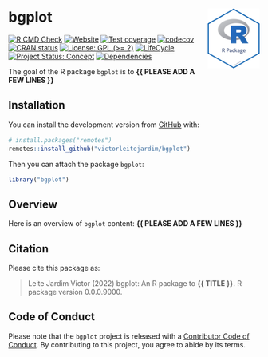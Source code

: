 
<!-- README.md is generated from README.Rmd. Please edit that file -->

# bgplot <img src="man/figures/package-sticker.png" align="right" style="float:right; height:120px;"/>

<!-- badges: start -->

[![R CMD
Check](https://github.com/victorleitejardim/bgplot/actions/workflows/R-CMD-check.yaml/badge.svg)](https://github.com/victorleitejardim/bgplot/actions/workflows/R-CMD-check.yaml)
[![Website](https://github.com/victorleitejardim/bgplot/actions/workflows/pkgdown.yaml/badge.svg)](https://github.com/victorleitejardim/bgplot/actions/workflows/pkgdown.yaml)
[![Test
coverage](https://github.com/victorleitejardim/bgplot/actions/workflows/test-coverage.yaml/badge.svg)](https://github.com/victorleitejardim/bgplot/actions/workflows/test-coverage.yaml)
[![codecov](https://codecov.io/gh/victorleitejardim/bgplot/branch/main/graph/badge.svg)](https://codecov.io/gh/victorleitejardim/bgplot)
[![CRAN
status](https://www.r-pkg.org/badges/version/bgplot)](https://CRAN.R-project.org/package=bgplot)
[![License: GPL (\>=
2)](https://img.shields.io/badge/License-GPL%20%28%3E%3D%202%29-blue.svg)](https://choosealicense.com/licenses/gpl-2.0/)
[![LifeCycle](https://img.shields.io/badge/lifecycle-experimental-orange)](https://lifecycle.r-lib.org/articles/stages.html#experimental)
[![Project Status:
Concept](https://www.repostatus.org/badges/latest/concept.svg)](https://www.repostatus.org/#concept)
[![Dependencies](https://img.shields.io/badge/dependencies-0/0-brightgreen?style=flat)](#)
<!-- badges: end -->

The goal of the R package `bgplot` is to **{{ PLEASE ADD A FEW LINES
}}**

## Installation

You can install the development version from
[GitHub](https://github.com/) with:

``` r
# install.packages("remotes")
remotes::install_github("victorleitejardim/bgplot")
```

Then you can attach the package `bgplot`:

``` r
library("bgplot")
```

## Overview

Here is an overview of `bgplot` content: **{{ PLEASE ADD A FEW LINES
}}**

## Citation

Please cite this package as:

> Leite Jardim Victor (2022) bgplot: An R package to **{{ TITLE }}**. R
> package version 0.0.0.9000.

## Code of Conduct

Please note that the `bgplot` project is released with a [Contributor
Code of
Conduct](https://contributor-covenant.org/version/2/0/CODE_OF_CONDUCT.html).
By contributing to this project, you agree to abide by its terms.
